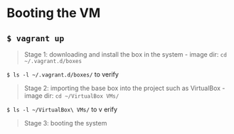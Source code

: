 # Booting the VM

## `$ vagrant up`

> Stage 1: downloading and install the box in the system - image dir: `cd ~/.vagrant.d/boxes`

`$ ls -l ~/.vagrant.d/boxes/` to verify

> Stage 2: importing the base box into the project such as VirtualBox - image dir: `cd ~/VirtualBox VMs/`

`$ ls -l ~/VirtualBox\ VMs/` to v erify

> Stage 3: booting the system


